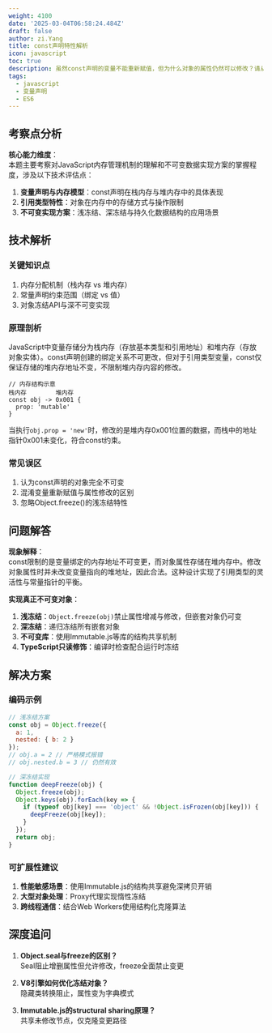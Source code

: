 ```yaml
---
weight: 4100
date: '2025-03-04T06:58:24.484Z'
draft: false
author: zi.Yang
title: const声明特性解析
icon: javascript
toc: true
description: 虽然const声明的变量不能重新赋值，但为什么对象的属性仍然可以修改？请从内存模型角度解释这种现象，并说明如何实现真正不可变的对象。
tags:
  - javascript
  - 变量声明
  - ES6
---
```


## 考察点分析

**核心能力维度**：  
本题主要考察对JavaScript内存管理机制的理解和不可变数据实现方案的掌握程度，涉及以下技术评估点：
1. **变量声明与内存模型**：const声明在栈内存与堆内存中的具体表现
2. **引用类型特性**：对象在内存中的存储方式与操作限制
3. **不可变实现方案**：浅冻结、深冻结与持久化数据结构的应用场景

## 技术解析

### 关键知识点
1. 内存分配机制（栈内存 vs 堆内存）
2. 常量声明约束范围（绑定 vs 值）
3. 对象冻结API与深不可变实现

### 原理剖析
JavaScript中变量存储分为栈内存（存放基本类型和引用地址）和堆内存（存放对象实体）。const声明创建的绑定关系不可更改，但对于引用类型变量，const仅保证存储的堆内存地址不变，不限制堆内存内容的修改。

```text
// 内存结构示意
栈内存        堆内存
const obj -> 0x001 { 
  prop: 'mutable' 
}
```

当执行`obj.prop = 'new'`时，修改的是堆内存0x001位置的数据，而栈中的地址指针0x001未变化，符合const约束。

### 常见误区
1. 认为const声明的对象完全不可变
2. 混淆变量重新赋值与属性修改的区别
3. 忽略Object.freeze()的浅冻结特性

## 问题解答

**现象解释**：  
const限制的是变量绑定的内存地址不可变更，而对象属性存储在堆内存中。修改对象属性时并未改变变量指向的堆地址，因此合法。这种设计实现了引用类型的灵活性与常量指针的平衡。

**实现真正不可变对象**：  
1. **浅冻结**：`Object.freeze(obj)`禁止属性增减与修改，但嵌套对象仍可变
2. **深冻结**：递归冻结所有嵌套对象
3. **不可变库**：使用Immutable.js等库的结构共享机制
4. **TypeScript只读修饰**：编译时检查配合运行时冻结

## 解决方案

### 编码示例
```javascript
// 浅冻结方案
const obj = Object.freeze({ 
  a: 1,
  nested: { b: 2 }
});
// obj.a = 2 // 严格模式报错
// obj.nested.b = 3 // 仍然有效

// 深冻结实现
function deepFreeze(obj) {
  Object.freeze(obj);
  Object.keys(obj).forEach(key => {
    if (typeof obj[key] === 'object' && !Object.isFrozen(obj[key])) {
      deepFreeze(obj[key]);
    }
  });
  return obj;
}
```

### 可扩展性建议
1. **性能敏感场景**：使用Immutable.js的结构共享避免深拷贝开销
2. **大型对象处理**：Proxy代理实现惰性冻结
3. **跨线程通信**：结合Web Workers使用结构化克隆算法

## 深度追问

1. **Object.seal与freeze的区别？**  
   Seal阻止增删属性但允许修改，freeze全面禁止变更

2. **V8引擎如何优化冻结对象？**  
   隐藏类转换阻止，属性变为字典模式

3. **Immutable.js的structural sharing原理？**  
   共享未修改节点，仅克隆变更路径